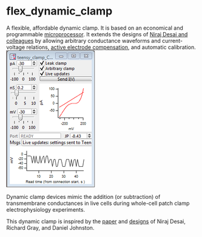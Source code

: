# flex_dynamic_clamp
A flexible, affordable dynamic clamp. It is based on an economical and programmable [microprocessor](https://www.pjrc.com/store/teensy36.html). It extends the designs of [Niraj Desai and colleagues](http://dynamicclamp.com/) by allowing arbitrary conductance waveforms and current-voltage relations, [active electrode compensation](https://www.sciencedirect.com/science/article/pii/S0896627308005394), and automatic calibration.
![](guiImage.png)

Dynamic clamp devices mimic the addition (or subtraction) of transmembrane conductances in live cells during whole-cell patch clamp electrophysiology experiments.

This dynamic clamp is inspired by the [paper](http://www.eneuro.org/content/4/5/ENEURO.0250-17.2017) and [designs](http://dynamicclamp.com/) of Niraj Desai, Richard Gray, and Daniel Johnston.
